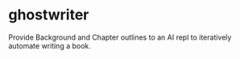 # ghostwriter
Provide Background and Chapter outlines to an AI repl to iteratively automate writing a book.

